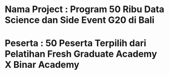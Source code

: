 # Nama Project : Program 50 Ribu Data Science dan Side Event G20 di Bali 
# Peserta : 50 Peserta Terpilih dari Pelatihan Fresh Graduate Academy X Binar Academy
